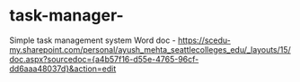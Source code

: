 # task-manager-
Simple task management system
Word doc - https://scedu-my.sharepoint.com/personal/ayush_mehta_seattlecolleges_edu/_layouts/15/doc.aspx?sourcedoc={a4b57f16-d55e-4765-96cf-dd6aaa48037d}&action=edit
